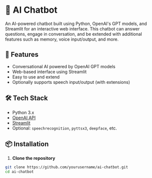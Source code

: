 
# 🤖 AI Chatbot

An AI-powered chatbot built using Python, OpenAI's GPT models, and Streamlit for an interactive web interface. This chatbot can answer questions, engage in conversation, and be extended with additional features such as memory, voice input/output, and more.

## 🚀 Features

- Conversational AI powered by OpenAI GPT models
- Web-based interface using Streamlit
- Easy to use and extend
- Optionally supports speech input/output (with extensions)

## 🛠️ Tech Stack

- Python 3.x
- [OpenAI API](https://platform.openai.com/)
- [Streamlit](https://streamlit.io/)
- Optional: `speechrecognition`, `pyttsx3`, `deepface`, etc.

## 📦 Installation

1. **Clone the repository**

```bash
git clone https://github.com/yourusername/ai-chatbot.git
cd ai-chatbot
